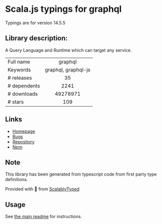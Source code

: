 
# Scala.js typings for graphql

Typings are for version 14.5.5

## Library description:
A Query Language and Runtime which can target any service.

|                    |                 |
| ------------------ | :-------------: |
| Full name          | graphql |
| Keywords           | graphql, graphql-js |
| # releases         | 35 |
| # dependents       | 2241 |
| # downloads        | 49278971 |
| # stars            | 109 |

## Links
- [Homepage](https://github.com/graphql/graphql-js)
- [Bugs](https://github.com/graphql/graphql-js/issues)
- [Repository](https://github.com/graphql/graphql-js)
- [Npm](https://www.npmjs.com/package/graphql)
    


## Note
This library has been generated from typescript code from first party type definitions.

Provided with :purple_heart: from [ScalablyTyped](https://github.com/oyvindberg/ScalablyTyped)

## Usage
See [the main readme](../../readme.md) for instructions.


